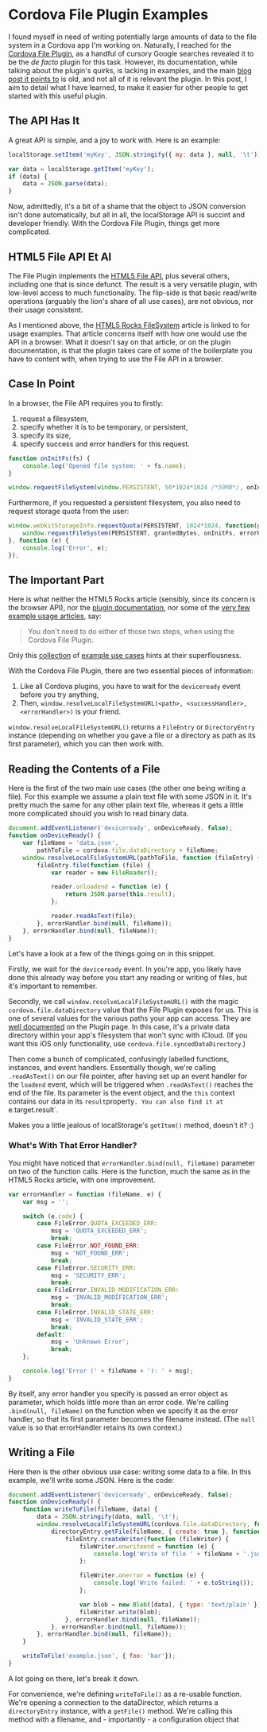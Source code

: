 # Cordova File Plugin Examples

I found myself in need of writing potentially large amounts of data to the file system in a Cordova app I'm working on. Naturally, I reached for the [Cordova File Plugin](https://github.com/apache/cordova-plugin-file), as a handful of cursory Google searches revealed it to be the *de facto* plugin for this task. However, its documentation, while talking about the plugin's quirks, is lacking in examples, and the main [blog post it points to](http://www.html5rocks.com/en/tutorials/file/filesystem/) is old, and not all of it is relevant the plugin. In this post, I aim to detail what I have learned, to make it easier for other people to get started with this useful plugin.

## The API Has It

A great API is simple, and a joy to work with. Here is an example:

```javascript
localStorage.setItem('myKey', JSON.stringify({ my: data }, null, '\t'));

var data = localStorage.getItem('myKey');
if (data) {
	data = JSON.parse(data);
}
```

Now, admittedly, it's a bit of a shame that the object to JSON conversion isn't done automatically, but all in all, the localStorage API is succint and developer friendly. With the Cordova File Plugin, things get more complicated.

## HTML5 File API Et Al

The File Plugin implements the [HTML5 File API](http://www.w3.org/TR/FileAPI/), plus several others, including one that is since defunct. The result is a very versatile plugin, with low-level access to much functionality. The flip-side is that basic read/write operations (arguably the lion's share of all use cases), are not obvious, nor their usage consistent.

As I mentioned above, the [HTML5 Rocks FileSystem](http://www.html5rocks.com/en/tutorials/file/filesystem/) article is linked to for usage examples. That article concerns itself with how one would use the API in a browser. What it doesn't say on that article, or on the plugin documentation, is that the plugin takes care of some of the boilerplate you have to content with, when trying to use the File API in a browser.

## Case In Point

In a browser, the File API requires you to firstly:

1. request a filesystem,
2. specify whether it is to be temporary, or persistent,
3. specify its size,
4. specify success and error handlers for this request.

```javascript
function onInitFs(fs) {
	console.log('Opened file system: ' + fs.name);
}

window.requestFileSystem(window.PERSISTENT, 50*1024*1024 /*50MB*/, onInitFs, errorHandler);
```

Furthermore, if you requested a persistent filesystem, you also need to request storage quota from the user:

```javascript
window.webkitStorageInfo.requestQuota(PERSISTENT, 1024*1024, function(grantedBytes) {
	window.requestFileSystem(PERSISTENT, grantedBytes, onInitFs, errorHandler);
}, function (e) {
	console.log('Error', e);
});
```

## The Important Part

Here is what neither the HTML5 Rocks article (sensibly, since its concern is the browser API), nor the [plugin documentation](https://github.com/apache/cordova-plugin-file#cordova-plugin-file), nor some of the [very few example usage articles](http://stackoverflow.com/questions/22336352/how-do-you-store-a-file-locally-using-apache-cordova-3-4-0), say:

> You don't need to do either of those two steps, when using the Cordova File Plugin.

Only this [collection](http://www.raymondcamden.com/2014/07/15/Cordova-Sample-Reading-a-text-file) of [example use cases](http://www.raymondcamden.com/2014/11/05/Cordova-Example-Writing-to-a-file) hints at their superflousness.

With the Cordova File Plugin, there are two essential pieces of information:

1. Like all Cordova plugins, you have to wait for the `deviceready` event before you try anything,
2. Then, `window.resolveLocalFileSystemURL(<path>, <successHandler>, <errorHandler>)` is your friend.

`window.resolveLocalFileSystemURL()` returns a `FileEntry` or `DirectoryEntry` instance (depending on whether you gave a file or a directory as path as its first parameter), which you can then work with.

## Reading the Contents of a File

Here is the first of the two main use cases (the other one being writing a file). For this example we assume a plain text file with some JSON in it. It's pretty much the same for any other plain text file, whereas it gets a little more complicated should you wish to read binary data.

```javascript
document.addEventListener('deviceready', onDeviceReady, false);
function onDeviceReady() {
	var fileName = 'data.json',
		pathToFile = cordova.file.dataDirectory + fileName;
	window.resolveLocalFileSystemURL(pathToFile, function (fileEntry) {
		fileEntry.file(function (file) {
			var reader = new FileReader();

			reader.onloadend = function (e) {
				return JSON.parse(this.result);
			};

			reader.readAsText(file);
		}, errorHandler.bind(null, fileName));
	}, errorHandler.bind(null, fileName));
}
```

Let's have a look at a few of the things going on in this snippet.

Firstly, we wait for the `deviceready` event. In you're app, you likely have done this already way before you start any reading or writing of files, but it's important to remember.

Secondly, we call `window.resolveLocalFileSystemURL()` with the magic `cordova.file.dataDirectory` value that the File Plugin exposes for us. This is one of several values for the various paths your app can access. They are [well documented](https://github.com/apache/cordova-plugin-file#where-to-store-files) on the Plugin page. In this case, it's a private data directory within your app's filesystem that won't sync with iCloud. (If you want this iOS only functionality, use `cordova.file.syncedDataDirectory`.)

Then come a bunch of complicated, confusingly labelled functions, instances, and event handlers. Essentially though, we're calling `.readAsText()` on our file pointer, after having set up an event handler for the `loadend` event, which will be triggered when `.readAsText()` reaches the end of the file. Its parameter is the event object, and the `this` context contains our data in its `result`property`. You can also find it at `e.target.result`.

Makes you a little jealous of localStorage's `getItem()` method, doesn't it? :)

### What's With That Error Handler?

You might have noticed that `errorHandler.bind(null, fileName)` parameter on two of the function calls. Here is the function, much the same as in the HTML5 Rocks article, with one improvement.

```javascript
var errorHandler = function (fileName, e) {
	var msg = '';

	switch (e.code) {
		case FileError.QUOTA_EXCEEDED_ERR:
			msg = 'QUOTA_EXCEEDED_ERR';
			break;
		case FileError.NOT_FOUND_ERR:
			msg = 'NOT_FOUND_ERR';
			break;
		case FileError.SECURITY_ERR:
			msg = 'SECURITY_ERR';
			break;
		case FileError.INVALID_MODIFICATION_ERR:
			msg = 'INVALID_MODIFICATION_ERR';
			break;
		case FileError.INVALID_STATE_ERR:
			msg = 'INVALID_STATE_ERR';
			break;
		default:
			msg = 'Unknown Error';
			break;
	};

	console.log('Error (' + fileName + '): ' + msg);
}
```

By itself, any error handler you specify is passed an error object as parameter, which holds little more than an error code. We're calling `.bind(null, fileName)` on the function when we specify it as the error handler, so that its first parameter becomes the filename instead. (The `null` value is so that errorHandler retains its own context.)

## Writing a File

Here then is the other obvious use case: writing some data to a file. In this example, we'll write some JSON. Here is the code:

```javascript
document.addEventListener('deviceready', onDeviceReady, false);
function onDeviceReady() {
	function writeToFile(fileName, data) {
		data = JSON.stringify(data, null, '\t');
		window.resolveLocalFileSystemURL(cordova.file.dataDirectory, function (directoryEntry) {
			directoryEntry.getFile(fileName, { create: true }, function (fileEntry) {
				fileEntry.createWriter(function (fileWriter) {
					fileWriter.onwriteend = function (e) {
						console.log('Write of file ' + fileName + '.json completed.');
					};

					fileWriter.onerror = function (e) {
						console.log('Write failed: ' + e.toString());
					};

					var blob = new Blob([data], { type: 'text/plain' });
					fileWriter.write(blob);
				}, errorHandler.bind(null, fileName));
			}, errorHandler.bind(null, fileName));
		}, errorHandler.bind(null, fileName));
	}

	writeToFile('example.json', { foo: 'bar'});
}
```

A lot going on there, let's break it down.

For convenience, we're defining `writeToFile()` as a re-usable function. We're opening a connection to the dataDirector, which returns a `directoryEntry` instance, with a `getFile()` method. We're calling this method with a filename, and - importantly - a configuration object that








